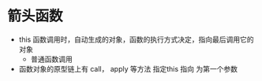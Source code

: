 # 箭头函数

- this
  函数调用时，自动生成的对象，函数的执行方式决定，指向最后调用它的对象
  - 普通函数调用
- 函数对象的原型链上有 call， apply 等方法 指定this 指向 为第一个参数 